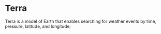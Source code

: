 # Terra
Terra is a model of Earth that enables searching for weather events by time, pressure, latitude, and longitude;
